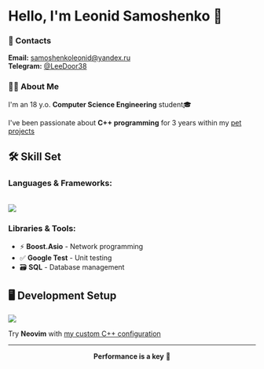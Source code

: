 # Hello, I'm Leonid Samoshenko 🤝

### 📍 Contacts
**Email:** samoshenkoleonid@yandex.ru  
**Telegram:** [@LeeDoor38](https://t.me/LeeDoor38)

### 👨‍💻 About Me
I'm an 18 y.o. **Computer Science Engineering** student🎓

I've been passionate about **C++ programming** for 3 years within my [pet projects](https://github.com/LeeDoor?tab=repositories)

## 🛠 Skill Set

### **Languages & Frameworks:**
<br>
<img src="https://skillicons.dev/icons?i=cpp,qt,cmake,docker" />

### **Libraries & Tools:**
- ⚡ **Boost.Asio** - Network programming
- ✅ **Google Test** - Unit testing
- 🗃 **SQL** - Database management

## 🖥 Development Setup
<img src="https://skillicons.dev/icons?i=linux,neovim" />

Try **Neovim** with [my custom C++ configuration](https://github.com/LeeDoor/neovim-config)

---

<div align="center">
  
**Performance is a key** 🚀

</div>
